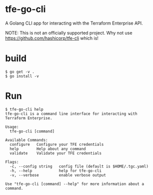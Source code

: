 # tfe-go-cli

A Golang CLI app for interacting with the Terraform Enterprise API.

NOTE: This is not an officially supported project. Why not use https://github.com/hashicorp/tfe-cli which is!

# build

```
$ go get -v .
$ go install -v
```

# Run

```
$ tfe-go-cli help
tfe-go-cli is a command line interface for interacting with
Terraform Enterprise.

Usage:
  tfe-go-cli [command]

Available Commands:
  configure   Configure your TFE credentials
  help        Help about any command
  validate    Validate your TFE credentials

Flags:
  -c, --config string   config file (default is $HOME/.tgc.yaml)
  -h, --help            help for tfe-go-cli
  -v, --verbose         enable verbose output

Use "tfe-go-cli [command] --help" for more information about a command.
```
